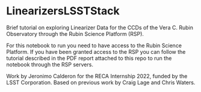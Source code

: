 # LinearizersLSSTStack
Brief tutorial on exploring Linearizer Data for the CCDs of the Vera C. Rubin Observatory through the Rubin Science Platform (RSP).

For this notebook to run you need to have access to the Rubin Science Platform. 
If you have been granted access to the RSP you can follow the tutorial described in the PDF report attached to this repo to run the notebook through the RSP servers.

Work by Jeronimo Calderon for the RECA Internship 2022, funded by the LSST Corporation. Based on previous work by Craig Lage and Chris Waters.
